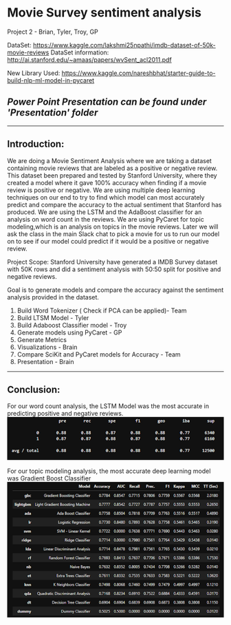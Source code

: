 # Movie Survey sentiment analysis

Project 2 - Brian, Tyler, Troy, GP

DataSet: https://www.kaggle.com/lakshmi25npathi/imdb-dataset-of-50k-movie-reviews
DataSet information: http://ai.stanford.edu/~amaas/papers/wvSent_acl2011.pdf

New Library Used: https://www.kaggle.com/nareshbhat/starter-guide-to-build-nlp-ml-model-in-pycaret

## *Power Point Presentation can be found under 'Presentation' folder*

---

## Introduction:

We are doing a Movie Sentiment Analysis where we are taking a dataset containing movie reviews that are labeled as a positive or negative review. This dataset been prepared and tested by Stanford University, where they created a model where it gave 100% accuracy when finding if a movie review is positive or negative. We are using multiple deep learning techniques on our end to try to find which model can most accurately predict and compare the accuracy to the actual sentiment that Stanford has produced. We are using the LSTM and the AdaBoost classifier for an analysis on word count in the reviews. We are using PyCaret for topic modeling,which is an analysis on topics in the movie reviews. Later we will ask the class in the main Slack chat to pick a movie for us to run our model on to see if our model could predict if it would be a positive or negative review.


Project Scope:
Stanford University have generated a IMDB Survey dataset with 50K rows and did a sentiment analysis with 50:50
split for positive and negative reviews.

Goal is to generate models and compare the accuracy against the sentiment analysis provided in the dataset.
1) Build Word Tokenizer ( Check if PCA can be applied)- Team
2) Build LTSM Model - Tyler
3) Build  Adaboost Classifier model - Troy
4) Generate models using PyCaret - GP
5) Generate Metrics
6) Visualizations - Brain
7) Compare SciKit and PyCaret models for Accuracy - Team
8) Presentation - Brain

---

## Conclusion:

For our word count analysis, the LSTM Model was the most accurate in predicting positive and negative reviews.
![image_lstm](Presentation_pics/LSTM_Class_Report.png)

For our topic modeling analysis, the most accurate deep learning model was Gradient Boost Classifier 
![image_deep](Presentation_pics/Best_model.png)





